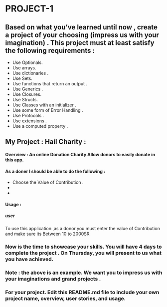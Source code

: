 # PROJECT-1


## Based on what you’ve learned until now , create a project of your choosing (impress us with your imagination) . This project must at least satisfy the following requirements :

- Use Optionals.
- Use arrays.
- Use dictionaries .
- Use Sets.
- Use functions that return an output . 
- Use Generics .
- Use Closures.
- Use Structs.
- Use Classes with an initializer .
- Use some form of Error Handling .
- Use Protocols . 
- Use extensions . 
- Use a computed property . 

## My Project : Hail Charity : 

#### Overview : An online Donation Charity Allow donors to easily donate in this app.
#### As a doner I should be able to do the following :
- Choose the Value of Contribution  . 
- 
- 
 

#### 

#### Usage :

##### user
To use this application ,as a donor you must enter the value of Contribution and make sure its Between 10 to 2000SR 

### Now is the time to showcase your skills. You will have 4 days to complete the project . On Thursday, you will present to us what you have achieved. 

### Note : the above is an example. We want you to impress us with your imaginations and grand projects . 

### For your project. Edit this README.md file to include your own project name,  overview, user stories, and usage. 
